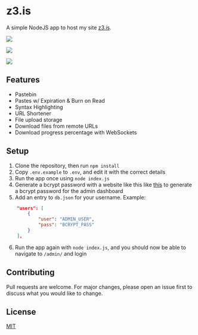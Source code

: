 # z3.is
A simple NodeJS app to host my site [z3.is](https://z3.is).

![](https://i.gyazo.com/003911e2642d1f57f9d9160fc6d9c842.png)

![](https://i.gyazo.com/244d4cb045c8f3f6fbad8af34a3f3740.png)

![](https://i.gyazo.com/8cbb4ee2b55b23a1af82216be758e9bd.png)

## Features
* Pastebin
* Pastes w/ Expiration & Burn on Read
* Syntax Highlighting
* URL Shortener
* File upload storage
* Download files from remote URLs
* Download progress percentage with WebSockets

## Setup
1. Clone the repository, then run `npm install`
2. Copy `.env.example` to `.env`, and edit it with the correct details
3. Run the app once using `node index.js`
4. Generate a bcrypt password with a website like this like [this](https://gchq.github.io/CyberChef/#recipe=Bcrypt(12)&input=eW91cl9wYXNzd29yZA) to generate a bcrypt password for the admin dashboard
5. Add an entry to `db.json` for your username. Example:
```json
    "users": [
        {
            "user": "ADMIN_USER",
            "pass": "BCRYPT_PASS"
        }
    ],
```
6. Run the app again with `node index.js`, and you should now be able to navigate to `/admin/` and login

## Contributing
Pull requests are welcome. For major changes, please open an issue first to discuss what you would like to change.

## License
[MIT](https://choosealicense.com/licenses/mit/)